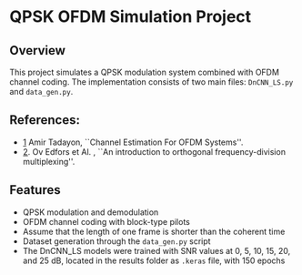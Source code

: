 # QPSK OFDM Simulation Project

## Overview
This project simulates a QPSK modulation system combined with OFDM channel coding. The implementation consists of two main files: `DnCNN_LS.py` and `data_gen.py`.
## References:
  - [1](https://repository.library.northeastern.edu/files/neu:cj82pr619/fulltext.pdf) Amir Tadayon, ``Channel Estimation For OFDM Systems''.
  - [2](https://www.diva-portal.org/smash/get/diva2:996957/FULLTEXT01.pdf). Ov Edfors et Al. , ``An introduction to orthogonal frequency-division multiplexing''.

## Features
- QPSK modulation and demodulation
- OFDM channel coding with block-type pilots
- Assume that the length of one frame is shorter than the coherent time
- Dataset generation through the `data_gen.py` script
- The DnCNN_LS models were trained with SNR values at 0, 5, 10, 15, 20, and 25 dB, located in the results folder as `.keras` file, with 150 epochs

